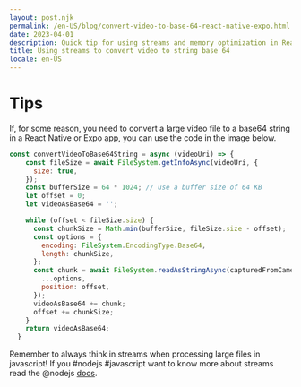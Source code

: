 ```yaml
---
layout: post.njk
permalink: /en-US/blog/convert-video-to-base-64-react-native-expo.html
date: 2023-04-01
description: Quick tip for using streams and memory optimization in React Native
title: Using streams to convert video to string base 64
locale: en-US
---
```


# Tips

If, for some reason, you need to convert a large video file to a base64 string in a React Native or Expo app, you can use the code in the image below.

```javascript
const convertVideoToBase64String = async (videoUri) => {
    const fileSize = await FileSystem.getInfoAsync(videoUri, {
      size: true,
    });
    const bufferSize = 64 * 1024; // use a buffer size of 64 KB
    let offset = 0;
    let videoAsBase64 = '';

    while (offset < fileSize.size) {
      const chunkSize = Math.min(bufferSize, fileSize.size - offset);
      const options = {
        encoding: FileSystem.EncodingType.Base64,
        length: chunkSize,
      };
      const chunk = await FileSystem.readAsStringAsync(capturedFromCamera.uri, {
        ...options,
        position: offset,
      });
      videoAsBase64 += chunk;
      offset += chunkSize;
    }
    return videoAsBase64;
  }
```

Remember to always think in streams when processing large files in javascript! If you #nodejs #javascript want to know more about streams read the @nodejs [docs](https://nodejs.org/dist/latest-v18.x/docs/api/stream.html).